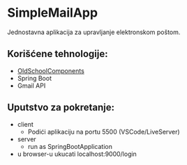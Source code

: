 # SimpleMailApp

Jednostavna aplikacija za upravljanje elektronskom poštom.

## Korišćene tehnologije:
- [OldSchoolComponents](https://github.com/iv17/OldSchoolComponents )
- Spring Boot
- Gmail API

## Uputstvo za pokretanje:
- client 
    - Podići aplikaciju na portu 5500 (VSCode/LiveServer)
- server 
    - run as SpringBootApplication 
- u browser-u ukucati localhost:9000/login